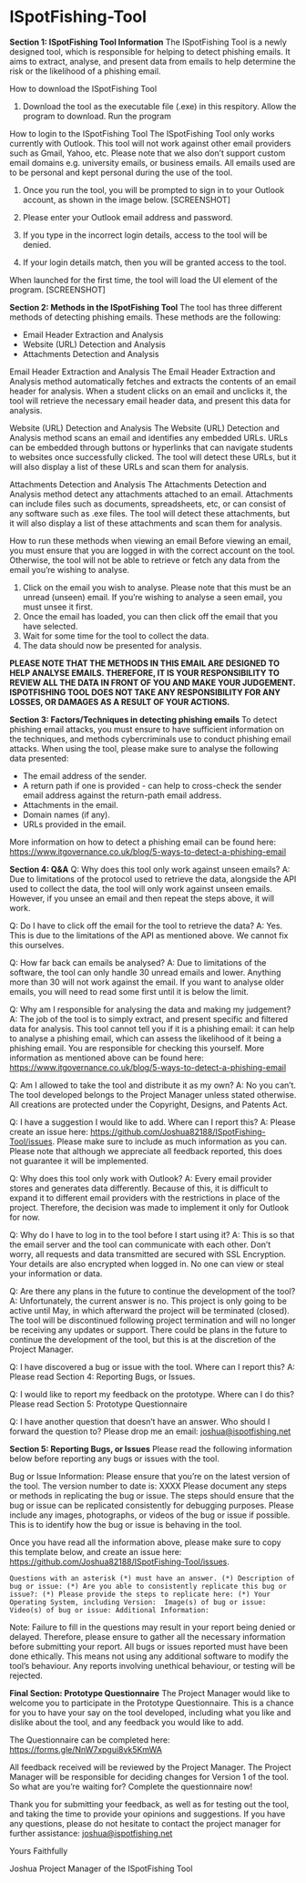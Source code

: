 # ISpotFishing-Tool

**Section 1: ISpotFishing Tool Information**
The ISpotFishing Tool is a newly designed tool, which is responsible for helping to detect phishing emails. It aims to extract, analyse, and present data from emails to help determine the risk or the likelihood of a phishing email. 

How to download the ISpotFishing Tool
1. Download the tool as the executable file (.exe) in this respitory. 
Allow the program to download.
Run the program

How to login to the ISpotFishing Tool
The ISpotFishing Tool only works currently with Outlook. This tool will not work against other email providers such as Gmail, Yahoo, etc. Please note that we also don’t support custom email domains e.g. university emails, or business emails. All emails used are to be personal and kept personal during the use of the tool.

1. Once you run the tool, you will be prompted to sign in to your Outlook account, as shown in the image below.
[SCREENSHOT]

2. Please enter your Outlook email address and password.
3. If you type in the incorrect login details, access to the tool will be denied.
4. If your login details match, then you will be granted access to the tool.

When launched for the first time, the tool will load the UI element of the program. 
[SCREENSHOT]


**Section 2: Methods in the ISpotFishing Tool**
The tool has three different methods of detecting phishing emails. These methods are the following:
- Email Header Extraction and Analysis
- Website (URL) Detection and Analysis
- Attachments Detection and Analysis

Email Header Extraction and Analysis
The Email Header Extraction and Analysis method automatically fetches and extracts the contents of an email header for analysis. When a student clicks on an email and unclicks it, the tool will retrieve the necessary email header data, and present this data for analysis. 

Website (URL) Detection and Analysis
The Website (URL) Detection and Analysis method scans an email and identifies any embedded URLs. URLs can be embedded through buttons or hyperlinks that can navigate students to websites once successfully clicked. The tool will detect these URLs, but it will also display a list of these URLs and scan them for analysis.

Attachments Detection and Analysis
The Attachments Detection and Analysis method detect any attachments attached to an email. Attachments can include files such as documents, spreadsheets, etc, or can consist of any software such as .exe files. The tool will detect these attachments, but it will also display a list of these attachments and scan them for analysis.

How to run these methods when viewing an email
Before viewing an email, you must ensure that you are logged in with the correct account on the tool. Otherwise, the tool will not be able to retrieve or fetch any data from the email you’re wishing to analyse. 

1. Click on the email you wish to analyse. Please note that this must be an unread (unseen) email. If you’re wishing to analyse a seen email, you must unsee it first.
2. Once the email has loaded, you can then click off the email that you have selected.
3. Wait for some time for the tool to collect the data.
4. The data should now be presented for analysis.

**PLEASE NOTE THAT THE METHODS IN THIS EMAIL ARE DESIGNED TO HELP ANALYSE EMAILS. THEREFORE, IT IS YOUR RESPONSIBILITY TO REVIEW ALL THE DATA IN FRONT OF YOU AND MAKE YOUR JUDGEMENT. ISPOTFISHING TOOL DOES NOT TAKE ANY RESPONSIBILITY FOR ANY LOSSES, OR DAMAGES AS A RESULT OF YOUR ACTIONS.**


**Section 3: Factors/Techniques in detecting phishing emails**
To detect phishing email attacks, you must ensure to have sufficient information on the techniques, and methods cybercriminals use to conduct phishing email attacks. When using the tool, please make sure to analyse the following data presented:
- The email address of the sender.
- A return path if one is provided - can help to cross-check the sender email address against the return-path email address.
- Attachments in the email.
- Domain names (if any).
- URLs provided in the email.

More information on how to detect a phishing email can be found here: https://www.itgovernance.co.uk/blog/5-ways-to-detect-a-phishing-email


**Section 4: Q&A**
Q: Why does this tool only work against unseen emails?
A: Due to limitations of the protocol used to retrieve the data, alongside the API used to collect the data, the tool will only work against unseen emails. However, if you unsee an email and then repeat the steps above, it will work.

Q: Do I have to click off the email for the tool to retrieve the data?
A: Yes. This is due to the limitations of the API as mentioned above. We cannot fix this ourselves.

Q: How far back can emails be analysed?
A: Due to limitations of the software, the tool can only handle 30 unread emails and lower. Anything more than 30 will not work against the email. If you want to analyse older emails, you will need to read some first until it is below the limit.

Q: Why am I responsible for analysing the data and making my judgement?
A: The job of the tool is to simply extract, and present specific and filtered data for analysis. This tool cannot tell you if it is a phishing email: it can help to analyse a phishing email, which can assess the likelihood of it being a phishing email. You are responsible for checking this yourself.  More information as mentioned above can be found here: https://www.itgovernance.co.uk/blog/5-ways-to-detect-a-phishing-email

Q: Am I allowed to take the tool and distribute it as my own? 
A: No you can’t. The tool developed belongs to the Project Manager unless stated otherwise. All creations are protected under the Copyright, Designs, and Patents Act.

Q: I have a suggestion I would like to add. Where can I report this?
A: Please create an issue here: https://github.com/Joshua82188/ISpotFishing-Tool/issues. Please make sure to include as much information as you can. Please note that although we appreciate all feedback reported, this does not guarantee it will be implemented.

Q: Why does this tool only work with Outlook?
A: Every email provider stores and generates data differently. Because of this, it is difficult to expand it to different email providers with the restrictions in place of the project. Therefore, the decision was made to implement it only for Outlook for now.

Q: Why do I have to log in to the tool before I start using it?
A: This is so that the email server and the tool can communicate with each other. Don’t worry, all requests and data transmitted are secured with SSL Encryption. Your details are also encrypted when logged in. No one can view or steal your information or data.

Q: Are there any plans in the future to continue the development of the tool?
A: Unfortunately, the current answer is no. This project is only going to be active until May, in which afterward the project will be terminated (closed). The tool will be discontinued following project termination and will no longer be receiving any updates or support. There could be plans in the future to continue the development of the tool, but this is at the discretion of the Project Manager.

Q: I have discovered a bug or issue with the tool. Where can I report this?
A: Please read Section 4: Reporting Bugs, or Issues.

Q: I would like to report my feedback on the prototype. Where can I do this?
Please read Section 5: Prototype Questionnaire

Q: I have another question that doesn’t have an answer. Who should I forward the question to?
Please drop me an email: joshua@ispotfishing.net


**Section 5: Reporting Bugs, or Issues**
Please read the following information below before reporting any bugs or issues with the tool.

Bug or Issue Information:
Please ensure that you’re on the latest version of the tool. The version number to date is: XXXX
Please document any steps or methods in replicating the bug or issue. The steps should ensure that the bug or issue can be replicated consistently for debugging purposes.
Please include any images, photographs, or videos of the bug or issue if possible. This is to identify how the bug or issue is behaving in the tool.

Once you have read all the information above, please make sure to copy this template below, and create an issue here: https://github.com/Joshua82188/ISpotFishing-Tool/issues.

``Questions with an asterisk (*) must have an answer.
(*) Description of bug or issue:
(*) Are you able to consistently replicate this bug or issue?:
(*) Please provide the steps to replicate here:
(*) Your Operating System, including Version: 
Image(s) of bug or issue:
Video(s) of bug or issue:
Additional Information:``

Note:
Failure to fill in the questions may result in your report being denied or delayed. Therefore, please ensure to gather all the necessary information before submitting your report. 
All bugs or issues reported must have been done ethically. This means not using any additional software to modify the tool’s behaviour. Any reports involving unethical behaviour, or testing will be rejected.


**Final Section: Prototype Questionnaire**
The Project Manager would like to welcome you to participate in the Prototype Questionnaire. This is a chance for you to have your say on the tool developed, including what you like and dislike about the tool, and any feedback you would like to add. 

The Questionnaire can be completed here: https://forms.gle/NnW7xpgui8vk5KmWA 

All feedback received will be reviewed by the Project Manager. The Project Manager will be responsible for deciding changes for Version 1 of the tool. So what are you’re waiting for? Complete the questionnaire now!

Thank you for submitting your feedback, as well as for testing out the tool, and taking the time to provide your opinions and suggestions. If you have any questions, please do not hesitate to contact the project manager for further assistance: joshua@ispotfishing.net

Yours Faithfully

Joshua
Project Manager of the ISpotFishing Tool
